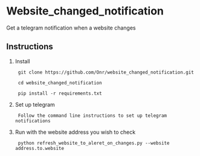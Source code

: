 # Website_changed_notification
Get a telegram notification when a website changes

## Instructions
1) Install 


        git clone https://github.com/Onr/website_changed_notification.git
    
        cd website_changed_notification
    
        pip install -r requirements.txt
2) Set up telegram  
        
        Follow the command line instructions to set up telegram notifications

3) Run with the website address you wish to check
    
        python refresh_website_to_aleret_on_changes.py --website address.to.website 

